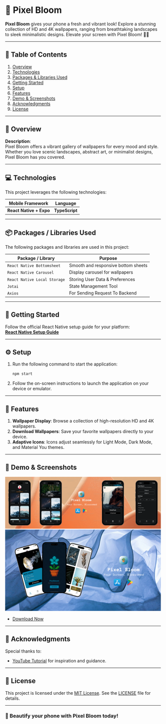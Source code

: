 # 🌸 Pixel Bloom

**Pixel Bloom** gives your phone a fresh and vibrant look! Explore a stunning collection of HD and 4K wallpapers, ranging from breathtaking landscapes to sleek minimalistic designs. Elevate your screen with Pixel Bloom! 📱✨

---

## 📑 Table of Contents

1. [Overview](#-overview)
2. [Technologies](#-technologies)
3. [Packages & Libraries Used](#-packages--libraries-used)
4. [Getting Started](#-getting-started)
5. [Setup](#-setup)
6. [Features](#-features)
7. [Demo & Screenshots](#-demo--screenshots)
8. [Acknowledgments](#-acknowledgments)
9. [License](#-license)

---

## 🌟 Overview

**Description**:  
Pixel Bloom offers a vibrant gallery of wallpapers for every mood and style. Whether you love scenic landscapes, abstract art, or minimalist designs, Pixel Bloom has you covered.

---

## 💻 Technologies

This project leverages the following technologies:

| Mobile Framework        | Language       |
| ----------------------- | -------------- |
| **React Native + Expo** | **TypeScript** |

---

## 📦 Packages / Libraries Used

The following packages and libraries are used in this project:

| Package / Library            | Purpose                             |
|------------------------------|-------------------------------------|
| `React Native Bottomsheet`   | Smooth and responsive bottom sheets |
| `React Native Carousel`      | Display carousel for wallpapers     |
| `React Native Local Storage` | Storing User Data & Preferences     |
| `Jotai`                      | State Management Tool               |
| `Axios`                      | For Sending Request To Backend      |

---

## 🚀 Getting Started

Follow the official React Native setup guide for your platform:  
**[React Native Setup Guide](https://reactnative.dev/docs/environment-setup)**

---

## ⚙️ Setup

1. Run the following command to start the application:
   ```bash
   npm start
   ```
2. Follow the on-screen instructions to launch the application on your device or emulator.

---

## 🎯 Features

1. **Wallpaper Display**: Browse a collection of high-resolution HD and 4K wallpapers.
2. **Download Wallpapers**: Save your favorite wallpapers directly to your device.
3. **Adaptive Icons**: Icons adjust seamlessly for Light Mode, Dark Mode, and Material You themes.

---

## 🔗 Demo & Screenshots

![Pixel Bloom Mockup Version 1](./Screenshots/Pixel_Bloom_Mockup.png)
![Pixel Bloom Mockup Version 2](./Screenshots/Pixel_Bloom_Mockup_2.png)

- [Download Now](https://github.com/Jenil-Desai/Pixelbloom/releases/tag/v3.7.1)

---

## 🙏 Acknowledgments

Special thanks to:

- [YouTube Tutorial](https://youtu.be/NQi1CdGo6dU?si=H5yiOUt29M6cTAZ8) for inspiration and guidance.

---

## 📜 License

This project is licensed under the [MIT License](LICENSE). See the [LICENSE](LICENSE) file for details.

---

### 🌸 Beautify your phone with **Pixel Bloom** today!